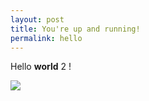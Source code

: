 ```yaml
---
layout: post
title: You're up and running!
permalink: hello
---
```


Hello **world** 2 !

![](http://i.imgur.com/wTxoGch.png)
